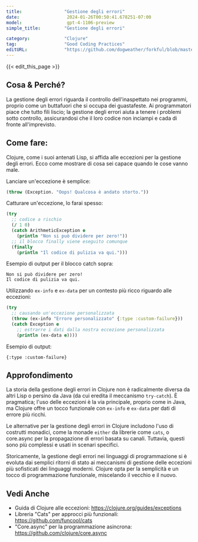 ```yaml
---
title:                "Gestione degli errori"
date:                  2024-01-26T00:50:41.678251-07:00
model:                 gpt-4-1106-preview
simple_title:         "Gestione degli errori"

category:             "Clojure"
tag:                  "Good Coding Practices"
editURL:              "https://github.com/dogweather/forkful/blob/master/content/it/clojure/handling-errors.md"
---
```


{{< edit_this_page >}}

## Cosa & Perché?
La gestione degli errori riguarda il controllo dell'inaspettato nei programmi, proprio come un buttafuori che si occupa dei guastafeste. Ai programmatori piace che tutto fili liscio; la gestione degli errori aiuta a tenere i problemi sotto controllo, assicurandosi che il loro codice non inciampi e cada di fronte all'imprevisto.

## Come fare:
Clojure, come i suoi antenati Lisp, si affida alle eccezioni per la gestione degli errori. Ecco come mostrare di cosa sei capace quando le cose vanno male.

Lanciare un'eccezione è semplice:
```Clojure
(throw (Exception. "Oops! Qualcosa è andato storto."))
```

Catturare un'eccezione, lo farai spesso:
```Clojure
(try
  ;; codice a rischio
  (/ 1 0)
  (catch ArithmeticException e
    (println "Non si può dividere per zero!"))
  ;; il blocco finally viene eseguito comunque
  (finally 
    (println "Il codice di pulizia va qui.")))
```
Esempio di output per il blocco catch sopra:
```
Non si può dividere per zero!
Il codice di pulizia va qui.
```

Utilizzando `ex-info` e `ex-data` per un contesto più ricco riguardo alle eccezioni:
```Clojure
(try
  ;; causando un'eccezione personalizzata
  (throw (ex-info "Errore personalizzato" {:type :custom-failure}))
  (catch Exception e
    ;; estrarre i dati dalla nostra eccezione personalizzata
    (println (ex-data e))))
```
Esempio di output:
```
{:type :custom-failure}
```

## Approfondimento
La storia della gestione degli errori in Clojure non è radicalmente diversa da altri Lisp o persino da Java (da cui eredita il meccanismo `try-catch`). È pragmatica; l'uso delle eccezioni è la via principale, proprio come in Java, ma Clojure offre un tocco funzionale con `ex-info` e `ex-data` per dati di errore più ricchi.

Le alternative per la gestione degli errori in Clojure includono l'uso di costrutti monadici, come la monade `either` da librerie come `cats`, o core.async per la propagazione di errori basata su canali. Tuttavia, questi sono più complessi e usati in scenari specifici.

Storicamente, la gestione degli errori nei linguaggi di programmazione si è evoluta dai semplici ritorni di stato ai meccanismi di gestione delle eccezioni più sofisticati dei linguaggi moderni. Clojure opta per la semplicità e un tocco di programmazione funzionale, miscelando il vecchio e il nuovo.

## Vedi Anche
- Guida di Clojure alle eccezioni: https://clojure.org/guides/exceptions
- Libreria "Cats" per approcci più funzionali: https://github.com/funcool/cats
- "Core.async" per la programmazione asincrona: https://github.com/clojure/core.async

